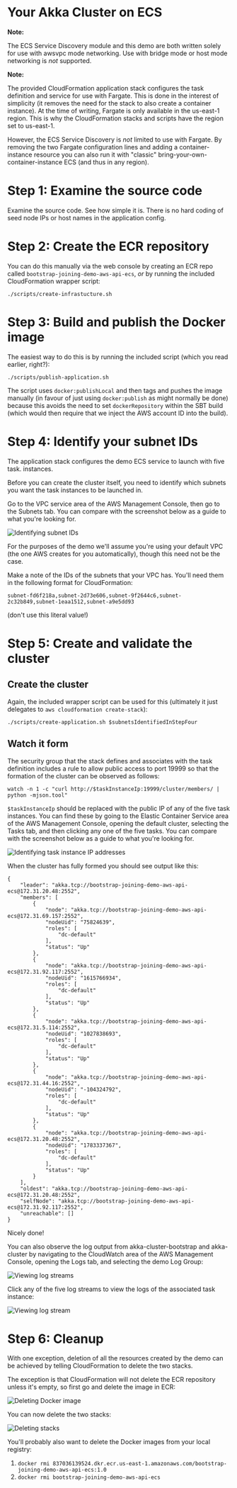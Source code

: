 # Your Akka Cluster on ECS

**Note:**

The ECS Service Discovery module and this demo are both written solely
for use with awsvpc mode networking. Use with bridge mode or host mode
networking is _not_ supported.

**Note:**

The provided CloudFormation application stack configures the task definition
and service for use with Fargate. This is done in the interest of simplicity
(it removes the need for the stack to also create a container instance).
At the time of writing, Fargate is only available in the us-east-1 region.
This is why the CloudFormation stacks and scripts have the region set to
us-east-1.

However, the ECS Service Discovery is _not_ limited to use with Fargate. By
removing the two Fargate configuration lines and adding a container-instance
resource you can also run it with "classic" bring-your-own-container-instance
ECS (and thus in any region).


# Step 1: Examine the source code

Examine the source code. See how simple it is. There is no hard coding
of seed node IPs or host names in the application config.


# Step 2: Create the ECR repository

You can do this manually via the web console by creating an ECR repo called
`bootstrap-joining-demo-aws-api-ecs`, _or_ by running the included
CloudFormation wrapper script:

`./scripts/create-infrastucture.sh`


# Step 3: Build and publish the Docker image

The easiest way to do this is by running the included script (which you read
earlier, right?):

`./scripts/publish-application.sh`

The script uses `docker:publishLocal` and then tags and pushes the image
manually (in favour of just using `docker:publish` as might normally be done)
because this avoids the need to set `dockerRepository` within the SBT build
(which would then require that we inject the AWS account ID into the build).


# Step 4: Identify your subnet IDs

The application stack configures the demo ECS service to launch with five task.
instances.

Before you can create the cluster itself, you need to identify which subnets
you want the task instances to be launched in.

Go to the VPC service area of the AWS Management Console, then go to the
Subnets tab. You can compare with the screenshot below as a guide to what
you're looking for.

![Identifying subnet IDs](screenshots/identify-subnet-ids.png)

For the purposes of the demo we'll assume you're using your default VPC (the
one AWS creates for you automatically), though this need not be the case.

Make a note of the IDs of the subnets that your VPC has. You'll need them in
the following format for CloudFormation:

`subnet-fd6f218a,subnet-2d73e606,subnet-9f2644c6,subnet-2c32b849,subnet-1eaa1512,subnet-a9e5dd93`

(don't use this literal value!)


# Step 5: Create and validate the cluster

## Create the cluster

Again, the included wrapper script can be used for this (ultimately it
just delegates to `aws cloudformation create-stack`):

`./scripts/create-application.sh $subnetsIdentifiedInStepFour`


## Watch it form

The security group that the stack defines and associates with the task
definition includes a rule to allow public access to port 19999 so that the
formation of the cluster can be observed as follows:

`watch -n 1 -c "curl http://$taskInstanceIp:19999/cluster/members/ | python
-mjson.tool"`

`$taskInstanceIp` should be replaced with the public IP of any of the five task
instances. You can find these by going to the Elastic Container Service area
of the AWS Management Console, opening the default cluster, selecting the Tasks
tab, and then clicking any one of the five tasks. You can compare with the
screenshot below as a guide to what you're looking for.

![Identifying task instance IP addresses](screenshots/identify-task-instance-ip-address.png)

When the cluster has fully formed you should see output like this:

```
{
    "leader": "akka.tcp://bootstrap-joining-demo-aws-api-ecs@172.31.20.48:2552",
    "members": [
        {
            "node": "akka.tcp://bootstrap-joining-demo-aws-api-ecs@172.31.69.157:2552",
            "nodeUid": "75824639",
            "roles": [
                "dc-default"
            ],
            "status": "Up"
        },
        {
            "node": "akka.tcp://bootstrap-joining-demo-aws-api-ecs@172.31.92.117:2552",
            "nodeUid": "1615766934",
            "roles": [
                "dc-default"
            ],
            "status": "Up"
        },
        {
            "node": "akka.tcp://bootstrap-joining-demo-aws-api-ecs@172.31.5.114:2552",
            "nodeUid": "1027838693",
            "roles": [
                "dc-default"
            ],
            "status": "Up"
        },
        {
            "node": "akka.tcp://bootstrap-joining-demo-aws-api-ecs@172.31.44.16:2552",
            "nodeUid": "-104324792",
            "roles": [
                "dc-default"
            ],
            "status": "Up"
        },
        {
            "node": "akka.tcp://bootstrap-joining-demo-aws-api-ecs@172.31.20.48:2552",
            "nodeUid": "1783337367",
            "roles": [
                "dc-default"
            ],
            "status": "Up"
        }
    ],
    "oldest": "akka.tcp://bootstrap-joining-demo-aws-api-ecs@172.31.20.48:2552",
    "selfNode": "akka.tcp://bootstrap-joining-demo-aws-api-ecs@172.31.92.117:2552",
    "unreachable": []
}
```

Nicely done!

You can also observe the log output from akka-cluster-bootstrap and
akka-cluster by navigating to the CloudWatch area of the AWS Management
Console, opening the Logs tab, and selecting the demo Log Group:


![Viewing log streams](screenshots/view-log-streams.png)


Click any of the five log streams to view the logs of the associated task
instance:

![Viewing log stream](screenshots/view-log-stream.png)


# Step 6: Cleanup

With one exception, deletion of all the resources created by the demo can be
achieved by telling CloudFormation to delete the two stacks.

The exception is that CloudFormation will not delete the ECR repository unless
it's empty, so first go and delete the image in ECR:

![Deleting Docker image](screenshots/delete-docker-image.png)

You can now delete the two stacks:

![Deleting stacks](screenshots/delete-stack.png)

You'll probably also want to delete the Docker images from your local registry:

1. `docker rmi 837036139524.dkr.ecr.us-east-1.amazonaws.com/bootstrap-joining-demo-aws-api-ecs:1.0`
2. `docker rmi bootstrap-joining-demo-aws-api-ecs`